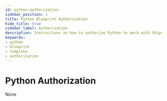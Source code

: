 ```yaml
---
id: python-authorization
sidebar_position: 1
title: Python Blueprint Authorization
hide_title: true
sidebar_label: Authorization
description: Instructions on how to authorize Python to work with Shipyard's low-code Python templates.
keywords:
- python
- blueprint
- template
- authorization
---
```


# Python Authorization
None
